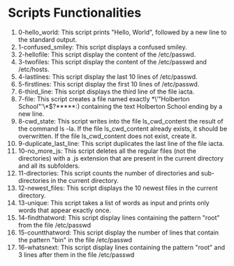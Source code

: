 # Scripts Functionalities

1. 0-hello_world: This script prints "Hello, World", followed by a new line to the standard output.
2. 1-confused_smiley: This script displays a confused smiley.
3. 2-hellofile: This script display the content of the /etc/passwd.
4. 3-twofiles: This script display the content of the /etc/passwd and /etc/hosts.
5. 4-lastlines: This script display the last 10 lines of /etc/passwd.
6. 5-firstlines: This script display the first 10 lines of /etc/passwd.
7. 6-third_line: This script displays the third line of the file iacta.
8. 7-file: This script creates a file named exactly \*\\'"Holberton School"\'\\*$\?\*\*\*\*\*:) containing the text Holberton School ending by a new line.
9. 8-cwd_state: This script writes into the file ls_cwd_content the result of the command ls -la. If the file ls_cwd_content already exists, it should be overwritten. If the file ls_cwd_content does not exist, create it.
10. 9-duplicate_last_line: This script duplicates the last line of the file iacta.
11. 10-no_more_js: This script deletes all the regular files (not the directories) with a .js extension that are present in the current directory and all its subfolders.
12. 11-directories: This script counts the number of directories and sub-directories in the current directory.
13. 12-newest_files: This script displays the 10 newest files in the current directory.
14. 13-unique: This script takes a list of words as input and prints only words that appear exactly once.
15. 14-findthatword: This script display lines containing the pattern "root" from the file /etc/passwd
16. 15-countthatword: This script display the number of lines that contain the pattern "bin" in the file /etc/passwd
17. 16-whatsnext: This script display lines containing the pattern "root" and 3 lines after them in the file /etc/passwd
